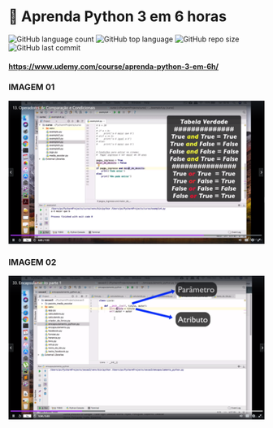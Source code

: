 # :snake: Aprenda Python 3 em 6 horas


![GitHub language count](https://img.shields.io/github/languages/count/adilsonmicuim/Python3_Udemy_aprenda_em_6_horas)
![GitHub top language](https://img.shields.io/github/languages/top/adilsonmicuim/Python3_Udemy_aprenda_em_6_horas)
![GitHub repo size](https://img.shields.io/github/repo-size/adilsonmicuim/Python3_Udemy_aprenda_em_6_horas)
![GitHub last commit](https://img.shields.io/github/last-commit/adilsonmicuim/Python3_Udemy_aprenda_em_6_horas)


#### https://www.udemy.com/course/aprenda-python-3-em-6h/

### IMAGEM 01
<img src="secao_02/f_operadores_comparacao_condicionais.png">

### IMAGEM 02
<img src="secao_03/e_encapsulamento.png">
